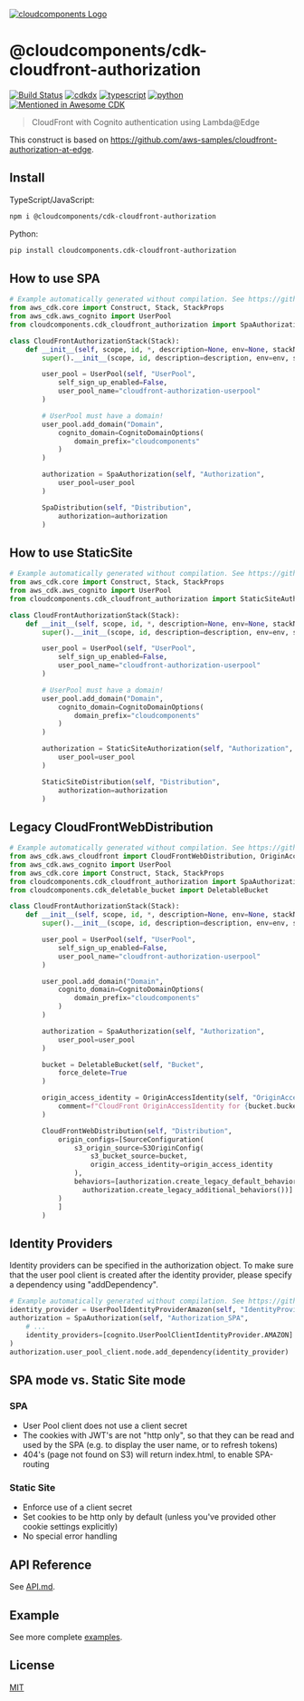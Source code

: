 [![cloudcomponents Logo](https://raw.githubusercontent.com/cloudcomponents/cdk-constructs/master/logo.png)](https://github.com/cloudcomponents/cdk-constructs)

# @cloudcomponents/cdk-cloudfront-authorization

[![Build Status](https://github.com/cloudcomponents/cdk-constructs/workflows/Build/badge.svg)](https://github.com/cloudcomponents/cdk-constructs/actions?query=workflow=Build)
[![cdkdx](https://img.shields.io/badge/buildtool-cdkdx-blue.svg)](https://github.com/hupe1980/cdkdx)
[![typescript](https://img.shields.io/badge/jsii-typescript-blueviolet.svg)](https://www.npmjs.com/package/@cloudcomponents/cdk-cloudfront-authorization)
[![python](https://img.shields.io/badge/jsii-python-blueviolet.svg)](https://pypi.org/project/cloudcomponents.cdk-cloudfront-authorization/)
[![Mentioned in Awesome CDK](https://awesome.re/mentioned-badge.svg)](https://github.com/kolomied/awesome-cdk)

> CloudFront with Cognito authentication using Lambda@Edge

This construct is based on https://github.com/aws-samples/cloudfront-authorization-at-edge.

## Install

TypeScript/JavaScript:

```bash
npm i @cloudcomponents/cdk-cloudfront-authorization
```

Python:

```bash
pip install cloudcomponents.cdk-cloudfront-authorization
```

## How to use SPA

```python
# Example automatically generated without compilation. See https://github.com/aws/jsii/issues/826
from aws_cdk.core import Construct, Stack, StackProps
from aws_cdk.aws_cognito import UserPool
from cloudcomponents.cdk_cloudfront_authorization import SpaAuthorization, SpaDistribution

class CloudFrontAuthorizationStack(Stack):
    def __init__(self, scope, id, *, description=None, env=None, stackName=None, tags=None, synthesizer=None, terminationProtection=None, analyticsReporting=None):
        super().__init__(scope, id, description=description, env=env, stackName=stackName, tags=tags, synthesizer=synthesizer, terminationProtection=terminationProtection, analyticsReporting=analyticsReporting)

        user_pool = UserPool(self, "UserPool",
            self_sign_up_enabled=False,
            user_pool_name="cloudfront-authorization-userpool"
        )

        # UserPool must have a domain!
        user_pool.add_domain("Domain",
            cognito_domain=CognitoDomainOptions(
                domain_prefix="cloudcomponents"
            )
        )

        authorization = SpaAuthorization(self, "Authorization",
            user_pool=user_pool
        )

        SpaDistribution(self, "Distribution",
            authorization=authorization
        )
```

## How to use StaticSite

```python
# Example automatically generated without compilation. See https://github.com/aws/jsii/issues/826
from aws_cdk.core import Construct, Stack, StackProps
from aws_cdk.aws_cognito import UserPool
from cloudcomponents.cdk_cloudfront_authorization import StaticSiteAuthorization, StaticSiteDistribution

class CloudFrontAuthorizationStack(Stack):
    def __init__(self, scope, id, *, description=None, env=None, stackName=None, tags=None, synthesizer=None, terminationProtection=None, analyticsReporting=None):
        super().__init__(scope, id, description=description, env=env, stackName=stackName, tags=tags, synthesizer=synthesizer, terminationProtection=terminationProtection, analyticsReporting=analyticsReporting)

        user_pool = UserPool(self, "UserPool",
            self_sign_up_enabled=False,
            user_pool_name="cloudfront-authorization-userpool"
        )

        # UserPool must have a domain!
        user_pool.add_domain("Domain",
            cognito_domain=CognitoDomainOptions(
                domain_prefix="cloudcomponents"
            )
        )

        authorization = StaticSiteAuthorization(self, "Authorization",
            user_pool=user_pool
        )

        StaticSiteDistribution(self, "Distribution",
            authorization=authorization
        )
```

## Legacy CloudFrontWebDistribution

```python
# Example automatically generated without compilation. See https://github.com/aws/jsii/issues/826
from aws_cdk.aws_cloudfront import CloudFrontWebDistribution, OriginAccessIdentity
from aws_cdk.aws_cognito import UserPool
from aws_cdk.core import Construct, Stack, StackProps
from cloudcomponents.cdk_cloudfront_authorization import SpaAuthorization
from cloudcomponents.cdk_deletable_bucket import DeletableBucket

class CloudFrontAuthorizationStack(Stack):
    def __init__(self, scope, id, *, description=None, env=None, stackName=None, tags=None, synthesizer=None, terminationProtection=None, analyticsReporting=None):
        super().__init__(scope, id, description=description, env=env, stackName=stackName, tags=tags, synthesizer=synthesizer, terminationProtection=terminationProtection, analyticsReporting=analyticsReporting)

        user_pool = UserPool(self, "UserPool",
            self_sign_up_enabled=False,
            user_pool_name="cloudfront-authorization-userpool"
        )

        user_pool.add_domain("Domain",
            cognito_domain=CognitoDomainOptions(
                domain_prefix="cloudcomponents"
            )
        )

        authorization = SpaAuthorization(self, "Authorization",
            user_pool=user_pool
        )

        bucket = DeletableBucket(self, "Bucket",
            force_delete=True
        )

        origin_access_identity = OriginAccessIdentity(self, "OriginAccessIdentity",
            comment=f"CloudFront OriginAccessIdentity for {bucket.bucketName}"
        )

        CloudFrontWebDistribution(self, "Distribution",
            origin_configs=[SourceConfiguration(
                s3_origin_source=S3OriginConfig(
                    s3_bucket_source=bucket,
                    origin_access_identity=origin_access_identity
                ),
                behaviors=[authorization.create_legacy_default_behavior(), (SpreadElement ...authorization.createLegacyAdditionalBehaviors()
                  authorization.create_legacy_additional_behaviors())]
            )
            ]
        )
```

## Identity Providers

Identity providers can be specified in the authorization object. To make sure that the user pool client is created after the identity provider, please specify a dependency using "addDependency".

```python
# Example automatically generated without compilation. See https://github.com/aws/jsii/issues/826
identity_provider = UserPoolIdentityProviderAmazon(self, "IdentityProvider")
authorization = SpaAuthorization(self, "Authorization_SPA",
    # ...
    identity_providers=[cognito.UserPoolClientIdentityProvider.AMAZON]
)
authorization.user_pool_client.node.add_dependency(identity_provider)
```

## SPA mode vs. Static Site mode

### SPA

* User Pool client does not use a client secret
* The cookies with JWT's are not "http only", so that they can be read and used by the SPA (e.g. to display the user name, or to refresh tokens)
* 404's (page not found on S3) will return index.html, to enable SPA-routing

### Static Site

* Enforce use of a client secret
* Set cookies to be http only by default (unless you've provided other cookie settings explicitly)
* No special error handling

## API Reference

See [API.md](https://github.com/cloudcomponents/cdk-constructs/tree/master/packages/cdk-cloudfront-authorization/API.md).

## Example

See more complete [examples](https://github.com/cloudcomponents/cdk-constructs/tree/master/examples).

## License

[MIT](https://github.com/cloudcomponents/cdk-constructs/tree/master/packages/cdk-cloudfront-authorization/LICENSE)
